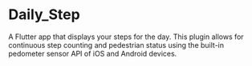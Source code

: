 # Daily_Step
A Flutter app that displays your steps for the day.
This plugin allows for continuous step counting and pedestrian status using the built-in pedometer sensor API of iOS and Android devices.
